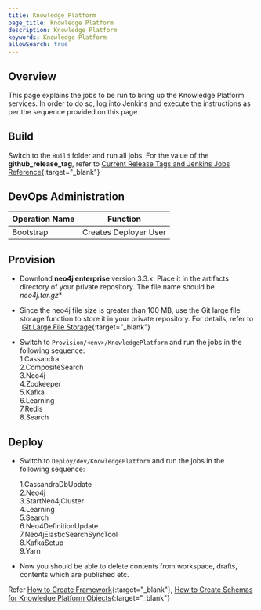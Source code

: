 ```yaml
---
title: Knowledge Platform
page_title: Knowledge Platform
description: Knowledge Platform
keywords: Knowledge Platform
allowSearch: true
--- 
```


## Overview
This page explains the jobs to be run to bring up the Knowledge Platform services. In order to do so, log into Jenkins and execute the instructions as per the sequence provided on this page.

## Build

Switch to the `Build` folder and run all jobs. For the value of the **github_release_tag**, refer to [Current Release Tags and Jenkins Jobs Reference](/developer-docs/server-installation/current_release_tags_n_jenkins_jobs.md){:target="_blank"}

## DevOps Administration

| Operation Name | Function              |
| -------------- | --------------------- |
| Bootstrap      | Creates Deployer User |

## Provision

*   Download **neo4j enterprise** version 3.3.x. Place it in the artifacts directory of your private repository. The file name should be **neo4j*.tar.gz**
*   Since the neo4j file size is greater than 100 MB, use the Git large file storage function to store it in your private repository. For details, refer to  [Git Large File Storage](https://git-lfs.github.com/){:target="_blank"}

*   Switch to `Provision/<env>/KnowledgePlatform` and run the jobs in the following sequence:   
    1.Cassandra   
    2.CompositeSearch   
    3.Neo4j   
    4.Zookeeper   
    5.Kafka   
    6.Learning   
    7.Redis   
    8.Search   

## Deploy

*   Switch to `Deploy/dev/KnowledgePlatform` and run the jobs in the following sequence:

    1.CassandraDbUpdate  
    2.Neo4j   
    3.StartNeo4jCluster   
    4.Learning   
    5.Search   
    6.Neo4DefinitionUpdate  
    7.Neo4jElasticSearchSyncTool   
    8.KafkaSetup   
    9.Yarn 
 
*   Now you should be able to delete contents from workspace, drafts, contents which are published etc.
                    
Refer [How to Create Framework](developer-docs/how-to-guide/how_to_create_framework_in_sunbird){:target="_blank"}, [How to Create Schemas for Knowledge Platform Objects](developer-docs/server-installation/knowledge-platform-object-schema){:target="_blank"}
